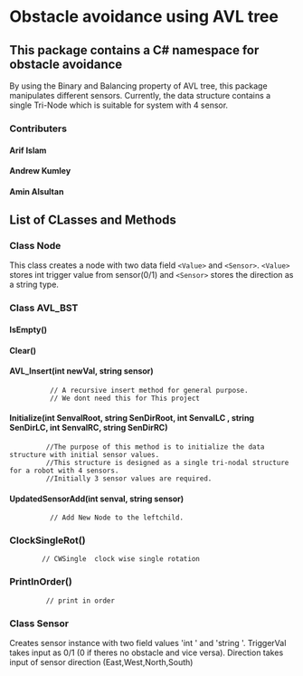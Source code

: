 # Obstacle avoidance using AVL tree 


## This package contains a C# namespace for obstacle avoidance

By using the Binary and Balancing property of AVL tree, this package manipulates different sensors.
Currently, the data structure contains a single Tri-Node which is suitable for system with 4 sensor.

### Contributers
#### Arif Islam
#### Andrew Kumley
#### Amin Alsultan


## List of CLasses and Methods

### Class Node

This class creates a node with two data field `<Value>` and `<Sensor>`. `<Value>` stores int trigger value from sensor(0/1) and `<Sensor>` stores the direction as a string type.


### Class AVL_BST

#### IsEmpty()

#### Clear()

#### AVL_Insert(int newVal, string sensor)

              // A recursive insert method for general purpose.
              // We dont need this for This project

#### Initialize(int SenvalRoot, string SenDirRoot, int SenvalLC , string SenDirLC, int SenvalRC, string SenDirRC)

             //The purpose of this method is to initialize the data structure with initial sensor values.
             //This structure is designed as a single tri-nodal structure for a robot with 4 sensors.
             //Initially 3 sensor values are required.

#### UpdatedSensorAdd(int senval, string sensor)

              // Add New Node to the leftchild. 

### ClockSingleRot()

            // CWSingle  clock wise single rotation
            
### PrintInOrder()
      
             // print in order


### Class Sensor

 Creates sensor instance with two field values 'int <TriggerVal>' and 'string <Direction>'. TriggerVal takes input as 0/1 (0 if theres no obstacle and vice versa). Direction takes input of sensor direction (East,West,North,South)
  
  



